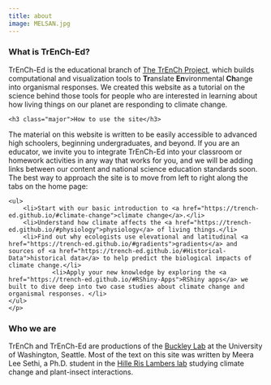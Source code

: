 ```yaml
---
title: about
image: MELSAN.jpg
---
```


<section>
	<h3 class="major">What is TrEnCh-Ed?</h3>
	
<p>TrEnCh-Ed is the educational branch of <a href="https://trenchproject.github.io/">The TrEnCh Project</a>, which builds computational and visualization tools to <b>Tr</b>anslate <b>En</b>vironmental <b>Ch</b>ange into organismal responses. We created this website as a tutorial on the science behind those tools for people who are interested in learning about how living things on our planet are responding to climate change. </p>
	
	
	<h3 class="major">How to use the site</h3>

<p>The material on this website is written to be easily accessible to advanced high schoolers, beginning undergraduates, and beyond. If you are an educator, we invite you to integrate  TrEnCh-Ed into your classroom or homework activities in any way that works for you, and we will be adding links between our content and national science education standards soon. The best way to approach the site is to move from left to right along the tabs on the home page: 

	<ul>
		<li>Start with our basic introduction to <a href="https://trench-ed.github.io/#climate-change">climate change</a>.</li>
		<li>Understand how climate affects the <a href="https://trench-ed.github.io/#physiology">physiology</a> of living things.</li>
		<li>Find out why ecologists use elevational and latitudinal <a href="https://trench-ed.github.io/#gradients">gradients</a> and sources of <a href="https://trench-ed.github.io/#Historical-Data">historical data</a> to help predict the biological impacts of climate change.</li>
				<li>Apply your new knowledge by exploring the <a href="https://trench-ed.github.io/#RShiny-Apps">RShiny apps</a> we built to dive deep into two case studies about climate change and organismal responses. </li>
	</ul>
	</p>

<h3 class="major">Who we are</h3>

<p>TrEnCh and TrEnCh-Ed are productions of the <a href="http://faculty.washington.edu/lbuckley/">Buckley Lab</a> at the University of Washington, Seattle. Most of the text on this site was written by Meera Lee Sethi, a Ph.D. student in the <a href="https://faculty.washington.edu/jhrl/Index.html">Hille Ris Lambers lab</a> studying climate change and plant-insect interactions. </p>


